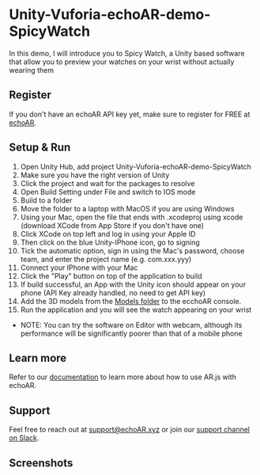 # Unity-Vuforia-echoAR-demo-SpicyWatch

In this demo, I will introduce you to Spicy Watch, a Unity based software that allow you to preview your watches on your wrist without actually wearing them

## Register
If you don't have an echoAR API key yet, make sure to register for FREE at [echoAR](https://console.echoar.xyz/#/auth/register).

## Setup & Run
1. Open Unity Hub, add project Unity-Vuforia-echoAR-demo-SpicyWatch
2. Make sure you have the right version of Unity
3. Click the project and wait for the packages to resolve
4. Open Build Setting under File and switch to IOS mode
5. Build to a folder
6. Move the folder to a laptop with MacOS if you are using Windows
7. Using your Mac, open the file that ends with .xcodeproj using xcode (download XCode from App Store if you don't have one)
8. Click XCode on top left and log in using your Apple ID
9. Then click on the blue Unity-IPhone icon, go to signing
10. Tick the automatic option, sign in using the Mac's password, choose team, and enter the project name (e.g. com.xxx.yyy)
11. Connect your IPhone with your Mac
12. Click the "Play" button on top of the application to build
13. If build successful, an App with the Unity icon should appear on your phone (API Key already handled, no need to get API key)
14. Add the 3D models from the [Models folder](/Models) to the ecchoAR console.
15. Run the application and you will see the watch appearing on your wrist
* NOTE: You can try the software on Editor with webcam, although its performance will be significantly poorer than that of a mobile phone

## Learn more
Refer to our [documentation](https://docs.echoar.xyz/ar.js/deploy-experience) to learn more about how to use AR.js with echoAR.

## Support
Feel free to reach out at [support@echoAR.xyz](mailto:support@echoAR.xyz) or join our [support channel on Slack](https://join.slack.com/t/echoar/shared_invite/enQtNTg4NjI5NjM3OTc1LWU1M2M2MTNlNTM3NGY1YTUxYmY3ZDNjNTc3YjA5M2QyNGZiOTgzMjVmZWZmZmFjNGJjYTcxZjhhNzk3YjNhNjE). 

## Screenshots